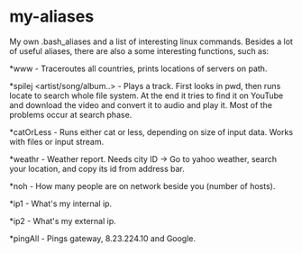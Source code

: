 my-aliases
==========

My own .bash_aliases and a list of interesting linux commands.
Besides a lot of useful aliases, there are also a some interesting functions, such as:

*www - Traceroutes all countries, prints locations of servers on path. 

*spilej <artist/song/album..> - Plays a track. First looks in pwd, then runs locate to search whole file system. At the end it tries to find it on YouTube and download the video and convert it to audio and play it. Most of the problems occur at search phase.

*catOrLess - Runs either cat or less, depending on size of input data. Works with files or input stream.

*weathr <city id> - Weather report. Needs city ID -> Go to yahoo weather, search your location, and copy its id from address bar.

*noh - How many people are on network beside you (number of hosts).

*ip1 - What's my internal ip.

*ip2 - What's my external ip.

*pingAll - Pings gateway, 8.23.224.10 and Google.



